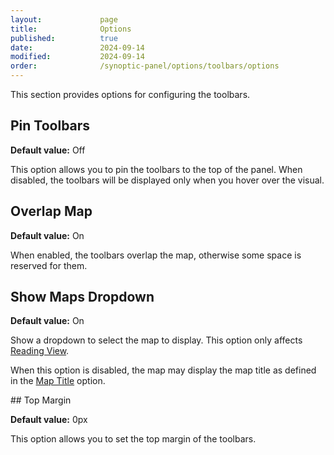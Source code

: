 ```yaml
---
layout:             page
title:              Options
published:          true
date:               2024-09-14
modified:           2024-09-14
order:              /synoptic-panel/options/toolbars/options
---
```


This section provides options for configuring the toolbars.

## Pin Toolbars

**Default value:** Off

This option allows you to pin the toolbars to the top of the panel. When disabled, the toolbars will be displayed only when you hover over the visual.

## Overlap Map

**Default value:** On

When enabled, the toolbars overlap the map, otherwise some space is reserved for them.

## Show Maps Dropdown

**Default value:** On

Show a dropdown to select the map to display. This option only affects [Reading View](../../../glossary.md#reading-and-editing-view). 

When this option is disabled, the map may display the map title as defined in the [Map Title](../appearance/map-title.md) option.

## Top Margin

**Default value:** 0px

This option allows you to set the top margin of the toolbars.